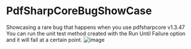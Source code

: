 # PdfSharpCoreBugShowCase
Showcasing a rare bug that happens when you use pdfsharpcore v1.3.47
You can run the unit test method created with the Run Until Failure option and it will fail at a certain point.
![image](https://github.com/AhmedDawood97/PdfSharpCoreBugShowCase/assets/91460161/78154c83-32bf-4e26-a0a2-e0a5a9a3be5d)
